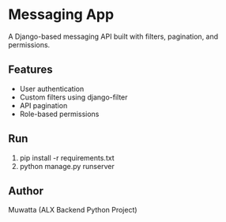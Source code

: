 # Messaging App

A Django-based messaging API built with filters, pagination, and permissions.

## Features
- User authentication
- Custom filters using django-filter
- API pagination
- Role-based permissions

## Run
1. pip install -r requirements.txt
2. python manage.py runserver

## Author
Muwatta (ALX Backend Python Project)


